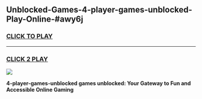 
## Unblocked-Games-4-player-games-unblocked-Play-Online-#awy6j
<h3>
<a href="https://premium.freeplayer.one?title=4-player-games-unblocked&ref=27F">CLICK TO PLAY</a></h3>
<hr>

<h3>
<a href="https://premium.freeplayer.one?title=4-player-games-unblocked&ref=27F">CLICK 2 PLAY</a>
  
</h3>

<a href="https://premium.freeplayer.one?title=4-player-games-unblocked&ref=27F"><img src="https://clearcache.store/games.png"></a>


**4-player-games-unblocked games unblocked: Your Gateway to Fun and Accessible Online Gaming**
